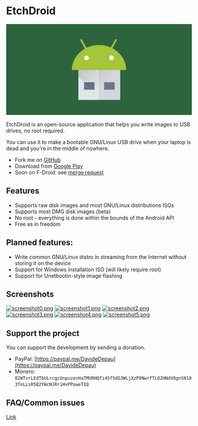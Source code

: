 # EtchDroid

![EtchDroid](img/playstore_banner.png)


EtchDroid is an open-source application that helps you write images to USB drives, no root required.

You can use it to make a bootable GNU/Linux USB drive when your laptop is dead and you're in the middle of nowhere.

- Fork me on [GitHub](https://github.com/Depau/EtchDroid)
- Download from [Google Play](https://play.google.com/store/apps/details?id=eu.depau.etchdroid)
- Soon on F-Droid: see [merge request](https://gitlab.com/fdroid/fdroiddata/merge_requests/3624)

## Features
- Supports raw disk images and most GNU/Linux distributions ISOs
- Supports most DMG disk images (beta)
- No root - everything is done within the bounds of the Android API
- Free as in freedom

## Planned features:
- Write common GNU/Linux distro in streaming from the Internet without storing it on the device
- Support for Windows installation ISO (will likely require root)
- Support for Unetbootin-style image flashing

## Screenshots

[![screenshot0.png](https://s22.postimg.cc/pzx4pygy5/image.png)](https://postimg.cc/image/pzx4pygy5/) [![screenshot1.png](https://s22.postimg.cc/o845v25b1/image.png)](https://postimg.cc/image/o845v25b1/) [![screenshot2.png](https://s22.postimg.cc/cj0673m25/image.png)](https://postimg.cc/image/cj0673m25/) [![screenshot3.png](https://s22.postimg.cc/c68s0xbi5/image.png)](https://postimg.cc/image/c68s0xbi5/) [![screenshot4.png](https://s22.postimg.cc/77l9men4t/image.png)](https://postimg.cc/image/77l9men4t/) [![screenshot5.png](https://s22.postimg.cc/3nzbwlcp9/image.png)](https://postimg.cc/image/3nzbwlcp9/)

## Support the project

You can support the development by sending a donation.

- PayPal: [https://paypal.me/DavideDepau](https://paypal.me/DavideDepau)
- Monero: `82WTvrLEdTbULrcgcUnpuzevHaTMURHQfi4Sf5dG3WLjXzP8NwrfTL82HNdV8gnSN183TnLLsR5Q2YWcNJRriHvPPoweT1Q`

## FAQ/Common issues

[Link](https://etchdroid.depau.eu/faq)
